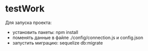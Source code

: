 # testWork

Для запуска проекта: 
- установить пакеты: npm install <br>
- поменять данные в файле ./config/connection.js и config.json<br>
- запустить миграцию: sequelize db:migrate<br>